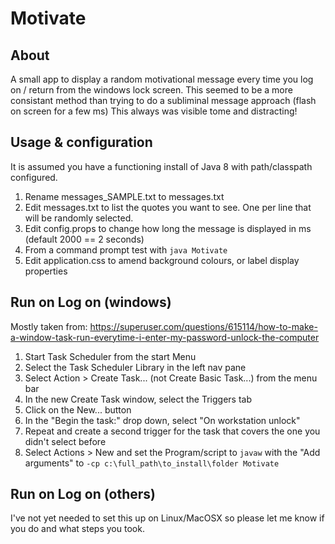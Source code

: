 # Motivate

## About

A small app to display a random motivational message every time you log on / return from the windows lock screen. This seemed to be a more consistant method than trying to do a subliminal message approach (flash on screen for a few ms) This always was visible tome and distracting!


## Usage & configuration

It is assumed you have a functioning install of Java 8 with path/classpath configured.

1. Rename messages_SAMPLE.txt to messages.txt
2. Edit messages.txt to list the quotes you want to see. One per line that will be randomly selected.
3. Edit config.props to change how long the message is displayed in ms (default 2000 == 2 seconds)
4. From a command prompt test with `java Motivate`
5. Edit application.css to amend background colours, or label display properties


## Run on Log on (windows)
Mostly taken from:
https://superuser.com/questions/615114/how-to-make-a-window-task-run-everytime-i-enter-my-password-unlock-the-computer

1. Start Task Scheduler from the start Menu
2. Select the Task Scheduler Library in the left nav pane
3. Select Action > Create Task... (not Create Basic Task...) from the menu bar
4. In the new Create Task window, select the Triggers tab
5. Click on the New... button
6. In the "Begin the task:" drop down, select "On workstation unlock"
7. Repeat and create a second trigger for the task that covers the one you didn't select before
8. Select Actions > New and set the Program/script to `javaw` with the "Add arguments" to `-cp c:\full_path\to_install\folder Motivate`


## Run on Log on (others)

I've not yet needed to set this up on Linux/MacOSX so please let me know if you do and what steps you took.